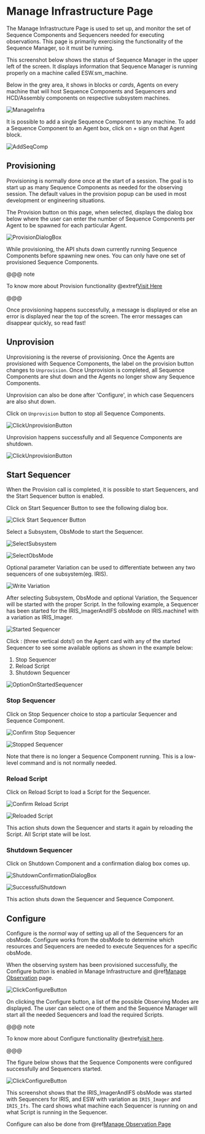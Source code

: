 # Manage Infrastructure Page

The Manage Infrastructure Page is used to set up, and monitor the set of Sequence Components and Sequencers needed for
executing observations.  This page is primarily exercising the functionality of the Sequence Manager, so it must be
running.

This screenshot below shows the status of Sequence Manager in the upper left of the screen.
It displays information that Sequence Manager is running properly on a machine called ESW.sm_machine.

Below in the grey area, it shows in blocks or *cards*, Agents on every machine that will host Sequence Components and Sequencers and HCD/Assembly components on respective subsystem machines.

![ManageInfra](./images/Manage-Infrastructure.png)

It is possible to add a single Sequence Component to any machine. To add a Sequence Component to an Agent box, click on + sign on that Agent block.

![AddSeqComp](./images/AddaSeqComp.png)

## Provisioning

Provisioning is normally done once at the start of a session. The goal is to start up as many Sequence Components as needed for the observing session.
The default values in the provision popup can be used in most development or engineering situations.

The Provision button on this page, when selected, displays the dialog box below where the user can enter the number of Sequence Components per Agent to be spawned for each particular Agent.

![ProvisionDialogBox](./images/ClickProvisionButton.png)

While provisioning, the API shuts down currently running Sequence Components before spawning new ones. You can only have one set of provisioned Sequence Components.

@@@ note

To know more about Provision functionality @extref[Visit Here](esw:technical/sequence-manager-tech.html#provision-sequence-components)

@@@

Once provisioning happens successfully, a message is displayed or else an error is displayed near the top of the screen.  The error messages can disappear quickly, so read fast!

## Unprovision

Unprovisioning is the reverse of provisioning.
Once the Agents are provisioned with Sequence Components, the label on the provision button changes to `Unprovision`.
Once Unprovision is completed, all Sequence Components are shut down and the Agents no longer show any Sequence Components.

Unprovision can also be done after 'Configure', in which case Sequencers are also shut down.

Click on `Unprovision` button to stop all Sequence Components.

![ClickUnprovisionButton](./images/ClickUnprovisionButton.png)

Unprovision happens successfully and all Sequence Components are shutdown.

![ClickUnprovisionButton](./images/UnProvision-Successful.png)

## Start Sequencer

When the Provision call is completed, it is possible to start Sequencers, and the Start Sequencer button is enabled.

Click on Start Sequencer Button to see the following dialog box.

![Click Start Sequencer Button](./images/ClickStartSequencerButton.png)

Select a Subsystem, ObsMode to start the Sequencer.

![SelectSubsystem](./images/StartSeq_selectSubsystem.png)

![SelectObsMode](./images/StartSeq_SelectSubsytem.png)

Optional parameter Variation can be used to differentiate between any two sequencers of one subsystem(eg. IRIS).

![Write Variation](./images/ManageInfrastructure_StartSequencerWithVariationExample.png)

After selecting Subsystem, ObsMode and optional Variation, the Sequencer will be started with the proper Script.
In the following example, a Sequencer has been started for the IRIS_ImagerAndIFS obsMode on IRIS.machine1 with a variation as IRIS_Imager.

![Started Sequencer](./images/ManageInfrastructure_StartedSequencerWithVariation.png)

Click : (three vertical dots!) on the Agent card with any of the started Sequencer to see some available options as shown in the example below:

1. Stop Sequencer
2. Reload Script
3. Shutdown Sequencer

![OptionOnStartedSequencer](./images/OptionsOnStartedSequencer.png)

### Stop Sequencer

Click on Stop Sequencer choice to stop a particular Sequencer and Sequence Component.

![Confirm Stop Sequencer](./images/ManageInfrastructure_StopSequencerConfirm.png)

![Stopped Sequencer](./images/ManageInfrastructure_StoppedSequencer.png)

Note that there is no longer a Sequence Component running.  This is a low-level command and is not normally needed.

### Reload Script

Click on Reload Script to load a Script for the Sequencer.

![Confirm Reload Script](./images/ManageInfrastructure_ReloadScriptConfirm.png)

![Reloaded Script](./images/ManageInfrastructure-ReloadedScript.png)

This action shuts down the Sequencer and starts it again by reloading the Script. All Script state will be lost.

### Shutdown Sequencer

Click on Shutdown Component and a confirmation dialog box comes up.

![ShutdownConfirmationDialogBox](./images/ShutdownSequencer.png)

![SuccessfulShutdown](./images/ShutdownSuccessful.png)

This action shuts down the Sequencer and Sequence Component.

## Configure

Configure is the *normal* way of setting up all of the Sequencers for an obsMode.  Configure works from the obsMode to determine which resources and Sequencers are needed
to execute Sequences for a specific obsMode.

When the observing system has been provisioned successfully, the Configure button is enabled in Manage Infrastructure and @ref[Manage Observation](ManageObservation.md) page.

![ClickConfigureButton](./images/ClickonConfigureButton.png)

On clicking the Configure button, a list of the possible Observing Modes are displayed. The user can select one of them and the Sequence Manager will start all the needed
Sequencers and load the required Scripts.

@@@ note

To know more about Configure functionality @extref[visit here](esw:technical/sequence-manager-tech.html#configuring-sequencers-for-an-observing-mode).

@@@

The figure below shows that the Sequence Components were configured successfully and Sequencers started.

![ClickConfigureButton](./images/ConfiguredSuccessfully.png)

This screenshot shows that the IRIS_ImagerAndIFS obsMode was started with Sequencers for IRIS, and ESW with variation as `IRIS_Imager` and `IRIS_Ifs`. The card shows what machine each Sequencer is running on and what Script is running in the Sequencer.

Configure can also be done from @ref[Manage Observation Page](ManageObservation.md)
